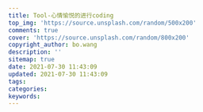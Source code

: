 ```yaml
---
title: Tool-心情愉悦的进行coding
top_img: 'https://source.unsplash.com/random/500x200'
comments: true
cover: 'https://source.unsplash.com/random/800x200'
copyright_author: bo.wang
description: ''
sitemap: true
date: 2021-07-30 11:43:09
updated: 2021-07-30 11:43:09
tags:
categories:
keywords:
---
```


